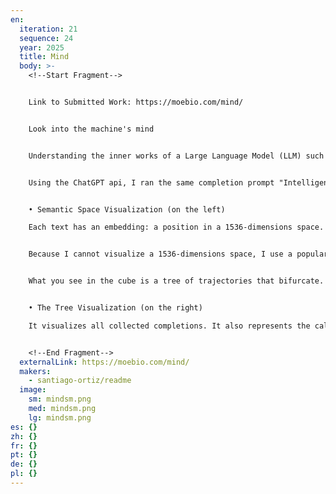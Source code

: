 ```yaml
---
en:
  iteration: 21
  sequence: 24
  year: 2025
  title: Mind
  body: >-
    <﻿!--Start Fragment-->


    L﻿ink to Submitted Work: https://moebio.com/mind/


    Look into the machine's mind


    Understanding the inner works of a Large Language Model (LLM) such as ChatGPT could be extremely challenging. One can learn a lot about it just by running experiments. An LLM is, in essence, a function that associates to any text a probabilities distribution for the next word. By repeating the same prompt thousands of times it’s possible to obtain a statistical picture of the probabilities associated to each possible next word. Visualizing this data is analogous to performing neuroimaging, like an MRI, to a machine.


    Using the ChatGPT api, I ran the same completion prompt "Intelligence is " thousands of times. Given a text, a Large Language Model assigns a probability for the word (actually a token) to come, and it just repeats this process until a completion is…well, complete.


    • Semantic Space Visualization (on the left)

    Each text has an embedding: a position in a 1536-dimensions space. For each response there's a trajectory through this space that corresponds to each sub-sequence of words, example: "Intelligence is " → "Intelligence is the" → "Intelligence is the ability" → "Intelligence is the ability to" → … → full completion.


    Because I cannot visualize a 1536-dimensions space, I use a popular technique called Principal Components Analysis, which compresses a highly dimensional space into few dimensions, while preserving as much information as it can. I visualize all the completion trajectories in this space.


    What you see in the cube is a tree of trajectories that bifurcate. All start with "Intelligence is " and progress towards longer and less probable sub-sequences of responses. It's the same tree being visualized on the right.


    • The Tree Visualization (on the right)

    It visualizes all collected completions. It also represents the calculated probability of a word following a text, so "Intelligence is the " will be followed by "ability" ~75% of the times.


    <﻿!--End Fragment-->
  externalLink: https://moebio.com/mind/
  makers:
    - santiago-ortiz/readme
  image:
    sm: mindsm.png
    med: mindsm.png
    lg: mindsm.png
es: {}
zh: {}
fr: {}
pt: {}
de: {}
pl: {}
---
```

